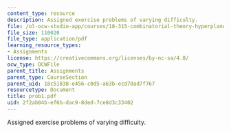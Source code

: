 ```yaml
---
content_type: resource
description: Assigned exercise problems of varying difficulty.
file: /ol-ocw-studio-app/courses/18-315-combinatorial-theory-hyperplane-arrangements-fall-2004/2f2ab04bef6bdac98ded7ce8d3c33402_prob1.pdf
file_size: 110020
file_type: application/pdf
learning_resource_types:
- Assignments
license: https://creativecommons.org/licenses/by-nc-sa/4.0/
ocw_type: OCWFile
parent_title: Assignments
parent_type: CourseSection
parent_uid: 18c51838-e456-c0d5-a63b-ecd70ad7f767
resourcetype: Document
title: prob1.pdf
uid: 2f2ab04b-ef6b-dac9-8ded-7ce8d3c33402
---
```

Assigned exercise problems of varying difficulty.